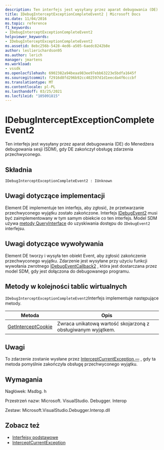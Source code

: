 ```yaml
---
description: Ten interfejs jest wysyłany przez aparat debugowania (DE) do Menedżera debugowania sesji (SDM), gdy DE zakończył obsługę zdarzenia przechwyconego.
title: IDebugInterceptExceptionCompleteEvent2 | Microsoft Docs
ms.date: 11/04/2016
ms.topic: reference
f1_keywords:
- IDebugInterceptExceptionCompleteEvent2
helpviewer_keywords:
- IDebugInterceptExceptionCompleteEvent2
ms.assetid: 8ebc256b-5428-4ed6-a505-6aedc8242b8e
author: leslierichardson95
ms.author: lerich
manager: jmartens
ms.workload:
- vssdk
ms.openlocfilehash: 6902382a94beaa983ee97ebb63223e5bdfa1645f
ms.sourcegitcommit: f2916d8fd296b92cc402597d1d1eecda4f6cccbf
ms.translationtype: MT
ms.contentlocale: pl-PL
ms.lasthandoff: 03/25/2021
ms.locfileid: "105091815"
---
```

# <a name="idebuginterceptexceptioncompleteevent2"></a>IDebugInterceptExceptionCompleteEvent2
Ten interfejs jest wysyłany przez aparat debugowania (DE) do Menedżera debugowania sesji (SDM), gdy DE zakończył obsługę zdarzenia przechwyconego.

## <a name="syntax"></a>Składnia

```
IDebugInterceptExceptionCompleteEvent2 : IUnknown
```

## <a name="notes-for-implementers"></a>Uwagi dotyczące implementacji
 Element DE implementuje ten interfejs, aby zgłosić, że przetwarzanie przechwyconego wyjątku zostało zakończone. Interfejs [IDebugEvent2](../../../extensibility/debugger/reference/idebugevent2.md) musi być zaimplementowany w tym samym obiekcie co ten interfejs. Model SDM używa [metody QueryInterface](/cpp/atl/queryinterface) do uzyskiwania dostępu do `IDebugEvent2` interfejsu.

## <a name="notes-for-callers"></a>Uwagi dotyczące wywoływania
 Element DE tworzy i wysyła ten obiekt Event, aby zgłosić zakończenie przechwyconego wyjątku. Zdarzenie jest wysyłane przy użyciu funkcji wywołania zwrotnego [IDebugEventCallback2](../../../extensibility/debugger/reference/idebugeventcallback2.md) , która jest dostarczana przez model SDM, gdy jest dołączona do debugowanego programu.

## <a name="methods-in-vtable-order"></a>Metody w kolejności tablic wirtualnych
 `IDebugInterceptExceptionCompleteEvent2`Interfejs implementuje następujące metody.

|Metoda|Opis|
|------------|-----------------|
|[GetInterceptCookie](../../../extensibility/debugger/reference/idebuginterceptexceptioncompleteevent2-getinterceptcookie.md)|Zwraca unikatową wartość skojarzoną z obsługiwanym wyjątkem.|

## <a name="remarks"></a>Uwagi
 To zdarzenie zostanie wysłane przez [InterceptCurrentException —](../../../extensibility/debugger/reference/idebugstackframe3-interceptcurrentexception.md) , gdy ta metoda pomyślnie zakończyła obsługę przechwyconego wyjątku.

## <a name="requirements"></a>Wymagania
 Nagłówek: Msdbg. h

 Przestrzeń nazw: Microsoft. VisualStudio. Debugger. Interop

 Zestaw: Microsoft.VisualStudio.Debugger.Interop.dll

## <a name="see-also"></a>Zobacz też
- [Interfejsy podstawowe](../../../extensibility/debugger/reference/core-interfaces.md)
- [InterceptCurrentException](../../../extensibility/debugger/reference/idebugstackframe3-interceptcurrentexception.md)
